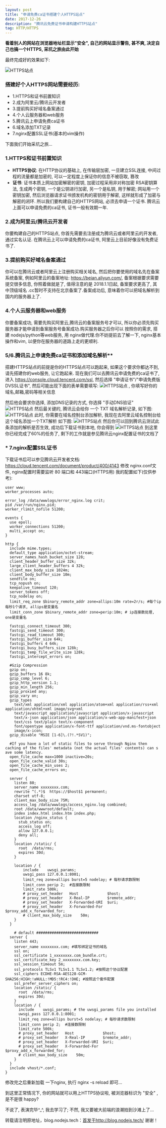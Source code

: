 ```yaml
---
layout: post
title: "申请免费ca证书搭建个人HTTPS站点"
date: 2017-12-26
description: "腾讯云免费证书申请构建HTTPS站点"
tag: HTTP/HTTPS 
---   
```



**看着别人的网站在浏览器地址栏显示"安全", 自己的网站显示警告, 甚不爽, 决定自己也搞一个HTTPS, 采坑之旅由此开始**

最终完成好的效果如下:

![HTTPS站点](/images/https-safe.png)

### **搭建好个人HTTPS网站需要经历:**
* 1.HTTPS和证书前置知识
* 2.成为阿里云/腾讯云开发者
* 3.提前购买好域名备案通过
* 4.个人云服务器和web服务
* 5.腾讯云上申请免费ca证书
* 6.域名添加TXT记录
* 7.nginx配置SSL证书(基本的vim操作)

下面我们开始采坑之旅...

### 1.HTTPS和证书前置知识
* **HTTPS协议**: 
在HTTP协议的基础上, 在传输层加密, 一旦建立SSL连接, 中间过程的流量都是加密的, 可以一定程度上保证你的信息不被窃取, 篡改
* **证书**: 
证书本质上网站加密解密的密钥, 加密过程采用非对称加密 RSA密钥算法, 生成两个密钥, 一个是公钥进行加密, 另一个是私钥, 用于解密; 网站用一个密钥加密, 然后浏览器请求证书颁发机构的密钥用于解密, 这样就形成了加密与解密的闭环. 所以我们要构建自己的HTTPS网站, 必须去申请一个证书. 腾讯云上面可以申请免费的ca证书, 证书一般有效期一年.


### 2.成为阿里云/腾讯云开发者
你要构建自己的HTTPS站点, 你首先需要去注册成为腾讯云或者阿里云的开发者, 通过实名认证. 在腾讯云上可以申请免费的ca证书, 阿里云上目前好像没有免费证书了.

### 3.提前购买好域名备案通过
你可以在腾讯云或者阿里云上注册购买相关域名, 然后把你要使用的域名先在备案系统备案, 例如阿里云的备案地址: https://beian.aliyun.com/, 备案根据要求需要提交很多信息, 你照着做就是了, 值得注意的是 2018.1.1日起, 备案要求更高了, 其中顶级域名 .cc暂时不支持在北京备案了.备案成功后, 意味着你可以把域名解析到国内的服务器上了.

### 4.个人云服务器和web服务
你要备案成功, 需要先购买阿里云,腾讯云的备案服务号才可以, 所以你必须先购买服务器才能申请到备案服务号备案成功.购买服务器之后你可以 按照你的需求, 搭建 nodejs/python等web服务, 用 nginx做代理.你不妨提前去了解一下, nginx基本操作和vim, 以便你在服务器的道路上走的更顺利.

### 5/6.腾讯云上申请免费ca证书和添加域名解析**
搭建HTTPS站点的前提是你的HTTPS站点可以跑起来, 如果这个要求你都达不到, 请先搭建你的web服务, 让它跑起来.
现在我们可以去腾讯云申请免费的ca证书了,进入 https://console.cloud.tencent.com/ssl, 然后选择 "申请证书"/"申请免费版DVSSL证书", 然后可能出现下面的表单需要填写:
![HTTPS站点](/images/apply-ca.png)
, 你填写好你的域名,邮箱,密码等相关信息

然后他会要求你选择, 添加DNS记录的方式, 你选择 "手动DNS验证"
![HTTPS站点](/images/dns-check.png)
然后最关键的, 腾讯云会给你 一个 TXT 域名解析记录, 如下图:
![HTTPS站点](/images/dns-txt.jpg)
此时, 你需要在域名控制台添加解析, 我现在去阿里云域名控制台给这个域名添加一个TXT解析
如下图:
![HTTPS站点](/images/aliyun-dns.jpg)
然后你可以回到腾讯云测试此条添加的解析是否生效, 成功后下载证书到本地, 你会得到 
![HTTPS站点](/images/download-ca.png)
到这里你已经完成了60%的任务了, 剩下的工作就是参见腾讯云nginx配置证书的文档了

### * 7.nginx配置SSL证书
下载证书后可以参见腾讯云开发者文档: https://cloud.tencent.com/document/product/400/4143
修改 nginx.conf文件, nginx配置时需要监听 80 端口和 443端口(HTTPS用)
我的配置如下(仅供参考):

```
user www;
worker_processes auto;

error_log /data/wwwlogs/error_nginx.log crit;
pid /var/run/nginx.pid;
worker_rlimit_nofile 51200;

events {
  use epoll;
  worker_connections 51200;
  multi_accept on;
}

http {
  include mime.types;
  default_type application/octet-stream;
  server_names_hash_bucket_size 128;
  client_header_buffer_size 32k;
  large_client_header_buffers 4 32k;
  client_max_body_size 1024m;
  client_body_buffer_size 10m;
  sendfile on;
  tcp_nopush on;
  keepalive_timeout 120;
  server_tokens off;
  tcp_nodelay on;
  limit_req_zone $binary_remote_addr zone=allips:10m rate=2r/s; #每个ip每秒1个请求, allips是变量名
  limit_conn_zone $binary_remote_addr zone=perip:10m; # ip连接数处理, one是变量名

  fastcgi_connect_timeout 300;
  fastcgi_send_timeout 300;
  fastcgi_read_timeout 300;
  fastcgi_buffer_size 64k;
  fastcgi_buffers 4 64k;
  fastcgi_busy_buffers_size 128k;
  fastcgi_temp_file_write_size 128k;
  fastcgi_intercept_errors on;

  #Gzip Compression
  gzip on;
  gzip_buffers 16 8k;
  gzip_comp_level 6;
  gzip_http_version 1.1;
  gzip_min_length 256;
  gzip_proxied any;
  gzip_vary on;
  gzip_types
    text/xml application/xml application/atom+xml application/rss+xml application/xhtml+xml image/svg+xml
    text/javascript application/javascript application/x-javascript
    text/x-json application/json application/x-web-app-manifest+json
    text/css text/plain text/x-component
    font/opentype application/x-font-ttf application/vnd.ms-fontobject
    image/x-icon;
  gzip_disable "MSIE [1-6]\.(?!.*SV1)";

  #If you have a lot of static files to serve through Nginx then caching of the files' metadata (not the actual files' contents) can s
ave some latency.
  open_file_cache max=1000 inactive=20s;
  open_file_cache_valid 30s;
  open_file_cache_min_uses 2;
  open_file_cache_errors on;

  server {
    listen 80;
    server_name xxxxxxxx.com;
    rewrite ^(.*)$  https://$host$1 permanent;
    charset utf-8;
    client_max_body_size 75M;
    access_log /data/wwwlogs/access_nginx.log combined;
    root /data/wwwroot/default;
    index index.html index.htm index.php;
    location /nginx_status {
      stub_status on;
      access_log off;
      allow 127.0.0.1;
      deny all;
    }
    location /static/ {
      root  /data/rms;
      expires 30d;
    }
    
    location / {
        include    uwsgi_params; 
        uwsgi_pass 127.0.0.1:8001;
        limit_req zone=allips burst=5 nodelay; # 每秒请求数限制
        limit_conn perip 2;  #连接数限制
        limit_rate 500k; 
        # proxy_set_header   Host             $host;
        # proxy_set_header   X-Real-IP        $remote_addr;
        # proxy_set_header   X-Forwarded-URI  $uri;
        # proxy_set_header   X-Forwarded-For  $proxy_add_x_forwarded_for;
        # client_max_body_size    50m;
    }
  }

    # default ############################
  server {
    listen 443;
    server_name xxxxxxxx.com; #填写绑定证书的域名
    ssl on;
    ssl_certificate 1_xxxxxxxx.com_bundle.crt;
    ssl_certificate_key 2_xxxxxxxx.com.key;
    ssl_session_timeout 5m;
    ssl_protocols TLSv1 TLSv1.1 TLSv1.2; #按照这个协议配置
    ssl_ciphers ECDHE-RSA-AES128-GCM-SHA256:HIGH:!aNULL:!MD5:!RC4:!DHE; #按照这个套件配置
    ssl_prefer_server_ciphers on;
    location /static/ {
      root  /data/rms;
      expires 30d;
    }
    location / {
      include    uwsgi_params; # the uwsgi_params file you installed
      uwsgi_pass 127.0.0.1:8001;
      limit_req zone=allips burst=5 nodelay; # 每秒请求数限制
      limit_conn perip 2;  #连接数限制
      limit_rate 500k; 
      # proxy_set_header   Host             $host;
      # proxy_set_header   X-Real-IP        $remote_addr;
      # proxy_set_header   X-Forwarded-URI  $uri;
      # proxy_set_header   X-Forwarded-For  $proxy_add_x_forwarded_for;
      # client_max_body_size    50m;
    }
  }
  include vhost/*.conf;
}

```
修改完之后重新加载 一下nginx, 执行 nginx -s reload 即可...

到这里正常情况下, 你的网站就可以用上HTTPS协议啦, 被浏览器标识为 "安全" ,是不是很 happy? 

不说了, 表演完毕^_^, 我去学习了;  不然, 我又要被大前端的浪潮拍到沙滩上了...

转载请注明原地址，blog.nodejs.tech：[首发于http://blog.nodejs.tech/](http://blog.nodejs.tech) 谢谢！
